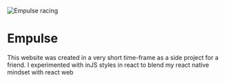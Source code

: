![Empulse racing](https://i.imgur.com/mlEQbxq.png)

# Empulse 

This website was created in a very short time-frame as a side project for a friend. I experimented with inJS styles in react to blend my react native mindset with react web

